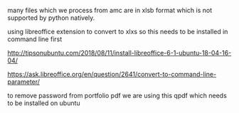 many files which we process from amc are in xlsb format which is not supported by python natively.

using libreoffice extension to convert to xlxs 
so this needs to be installed in command line first

http://tipsonubuntu.com/2018/08/11/install-libreoffice-6-1-ubuntu-18-04-16-04/

https://ask.libreoffice.org/en/question/2641/convert-to-command-line-parameter/



to remove password from portfolio pdf we are using this qpdf which needs to be installed on ubuntu